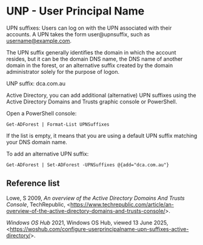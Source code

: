 # UNP - User Principal Name

UPN suffixes: Users can log on with the UPN associated with their accounts. A UPN takes the form user@upnsuffix, such as username@example.com.

The UPN suffix generally identifies the domain in which the account resides, but it can be the domain DNS name, the DNS name of another domain in the forest, or an alternative suffix created by the domain administrator solely for the purpose of logon.


UNP suffix: dca.com.au

Active Directory, you can add additional (alternative) UPN suffixes using the Active Directory Domains and Trusts graphic console or PowerShell.

Open a PowerShell console:

	Get-ADForest | Format-List UPNSuffixes

If the list is empty, it means that you are using a default UPN suffix matching your DNS domain name.

To add an alternative UPN suffix:

	Get-ADForest | Set-ADForest -UPNSuffixes @{add="dca.com.au"}


## Reference list

Lowe, S 2009, *An overview of the Active Directory Domains And Trusts Console*, TechRepublic, <<https://www.techrepublic.com/article/an-overview-of-the-active-directory-domains-and-trusts-console/>>.

*Windows OS Hub* 2021, Windows OS Hub, viewed 13 June 2025, <<https://woshub.com/configure-userprincipalname-upn-suffixes-active-directory/>>.